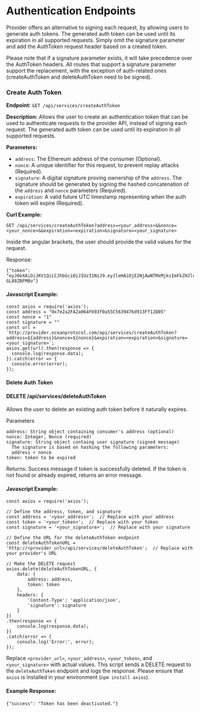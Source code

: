 # Authentication Endpoints

Provider offers an alternative to signing each request, by allowing users to generate auth tokens. The generated auth token can be used until its expiration in all supported requests. Simply omit the signature parameter and add the AuthToken request header based on a created token.

Please note that if a signature parameter exists, it will take precedence over the AuthToken headers. All routes that support a signature parameter support the replacement, with the exception of auth-related ones (createAuthToken and deleteAuthToken need to be signed).

### Create Auth Token

**Endpoint:** `GET /api/services/createAuthToken`

**Description:** Allows the user to create an authentication token that can be used to authenticate requests to the provider API, instead of signing each request. The generated auth token can be used until its expiration in all supported requests.

**Parameters:**

* `address`: The Ethereum address of the consumer (Optional).
* `nonce`: A unique identifier for this request, to prevent replay attacks (Required).
* `signature`: A digital signature proving ownership of the `address`. The signature should be generated by signing the hashed concatenation of the `address` and `nonce` parameters (Required).
* `expiration`: A valid future UTC timestamp representing when the auth token will expire (Required).

**Curl Example:**

```
GET /api/services/createAuthToken?address=<your_address>&&nonce=<your_nonce>&&expiration=<expiration>&signature=<your_signature>
```

Inside the angular brackets, the user should provide the valid values for the request.

Response:

```
{"token": "eyJ0eXAiOiJKV1QiLCJhbGciOiJIUzI1NiJ9.eyJleHAiOjE2NjAwNTMxMjksImFkZHJlc3MiOiIweEE3OGRlYjJGYTc5NDYzOTQ1QzI0Nzk5MTA3NUUyYTBlOThCYTdBMDkifQ.QaRqYeSYxZpnFayzPmUkj8TORHHJ_vRY-GL88ZBFM0o"}
```

#### Javascript Example:

```runkit  nodeVersion="18.x.x"
const axios = require('axios');
const address = "0x7e2a2FA2a064F693f0a55C5639476d913Ff12D05"
const nonce = "1"
const signature = ""
const url = `http://provider.oceanprotocol.com/api/services/createAuthToken?address=${address}&nonce=${nonce}&expiration=<expiration>&signature=<your_signature>`;
axios.get(url).then(response => {
  console.log(response.data);
}).catch(error => {
  console.error(error);
});

```

#### Delete Auth Token

#### DELETE /api/services/deleteAuthToken

Allows the user to delete an existing auth token before it naturally expires.

Parameters

```
address: String object containing consumer's address (optional)
nonce: Integer, Nonce (required)
signature: String object containg user signature (signed message)
  The signature is based on hashing the following parameters:
  address + nonce
token: token to be expired
```

Returns: Success message if token is successfully deleted. If the token is not found or already expired, returns an error message.

#### Javascript Example:

```
const axios = require('axios');

// Define the address, token, and signature
const address = '<your_address>';  // Replace with your address
const token = '<your_token>';  // Replace with your token
const signature = '<your_signature>';  // Replace with your signature

// Define the URL for the deleteAuthToken endpoint
const deleteAuthTokenURL = 'http://<provider_url>/api/services/deleteAuthToken';  // Replace with your provider's URL

// Make the DELETE request
axios.delete(deleteAuthTokenURL, {
    data: {
        address: address,
        token: token
    },
    headers: {
        'Content-Type': 'application/json',
        'signature': signature
    }
})
.then(response => {
    console.log(response.data);
})
.catch(error => {
    console.log('Error:', error);
});

```

Replace `<provider_url>`, `<your_address>`, `<your_token>`, and `<your_signature>` with actual values. This script sends a DELETE request to the `deleteAuthToken` endpoint and logs the response. Please ensure that `axios` is installed in your environment (`npm install axios`).

#### Example Response:

```
{"success": "Token has been deactivated."}
```
